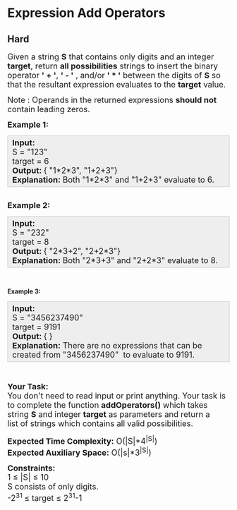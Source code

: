 # Expression Add Operators
## Hard
<div class="problems_problem_content__Xm_eO"><p><span style="font-size:18px">Given a string <strong>S</strong> that contains only digits and an integer <strong>target</strong>, return <strong>all possibilities</strong>&nbsp;strings to insert the binary operator <strong>' + '</strong>, <strong>' - '</strong> , and/or <strong>' * '</strong> between the digits of <strong>S</strong> so that the resultant expression evaluates to the <strong>target</strong> value.</span></p>

<p><span style="font-size:18px">Note : Operands in the returned expressions <strong>should not</strong> contain leading zeros.</span></p>

<p><span style="font-size:18px"><strong>Example 1:</strong></span></p>

<div style="background: rgb(238, 238, 238); border: 1px solid rgb(204, 204, 204); padding: 5px 10px; --darkreader-inline-bgimage: initial; --darkreader-inline-bgcolor:#222426; --darkreader-inline-border-top:#3e4446; --darkreader-inline-border-right:#3e4446; --darkreader-inline-border-bottom:#3e4446; --darkreader-inline-border-left:#3e4446;"><span style="font-size:18px"><strong>Input:</strong><br>
S = "123"<br>
target = 6<br>
<strong>Output:&nbsp;</strong>{ "1*2*3", "1+2+3"}<br>
<strong>Explanation:</strong>&nbsp;Both "1*2*3" and "1+2+3" evaluate to 6.</span></div>

<p><br>
<span style="font-size:18px"><strong>Example 2:</strong></span></p>

<div style="background: rgb(238, 238, 238); border: 1px solid rgb(204, 204, 204); padding: 5px 10px; --darkreader-inline-bgimage: initial; --darkreader-inline-bgcolor:#222426; --darkreader-inline-border-top:#3e4446; --darkreader-inline-border-right:#3e4446; --darkreader-inline-border-bottom:#3e4446; --darkreader-inline-border-left:#3e4446;"><span style="font-size:18px"><strong>Input:</strong><br>
S = "232"<br>
target = 8<br>
<strong>Output:&nbsp;</strong>{ "2*3+2", "2+2*3"}<br>
<strong>Explanation:</strong>&nbsp;Both "2*3+3" and "2+2*3" evaluate to 8.</span></div>

<p>&nbsp;</p>

<p><strong>Example 3:</strong></p>

<div style="background: rgb(238, 238, 238); border: 1px solid rgb(204, 204, 204); padding: 5px 10px; --darkreader-inline-bgimage: initial; --darkreader-inline-bgcolor:#222426; --darkreader-inline-border-top:#3e4446; --darkreader-inline-border-right:#3e4446; --darkreader-inline-border-bottom:#3e4446; --darkreader-inline-border-left:#3e4446;"><span style="font-size:18px"><strong>Input:</strong><br>
S = "3456237490"<br>
target = 9191<br>
<strong>Output:&nbsp;</strong>{ }&nbsp;<br>
<strong>Explanation:</strong>&nbsp;There are no expressions that can be created from "3456237490"&nbsp; to evaluate to 9191.</span></div>

<p>&nbsp;</p>

<p><span style="font-size:18px"><strong>Your Task:</strong><br>
You don't need to read input or print anything. Your task is to complete the function <strong>addOperators()</strong>&nbsp;which takes string <strong>S</strong> and integer <strong>target</strong> as parameters and return a list&nbsp;of strings which contains all valid possibilities.</span></p>

<p><span style="font-size:18px"><strong>Expected Time Complexity:</strong>&nbsp;O(|S|*4<sup>|</sup><sup>S|</sup>)<br>
<strong>Expected Auxiliary Space:</strong>&nbsp;O(|s|*3<sup>|S|</sup>)</span></p>

<p><span style="font-size:18px"><strong>Constraints:</strong><br>
1 ≤ |S|&nbsp;≤ 10<br>
S consists of only digits.<br>
-2<sup>31&nbsp;</sup>≤&nbsp;target&nbsp;≤&nbsp;2<sup>31</sup>-1</span></p>

<p>&nbsp;</p>
</div>